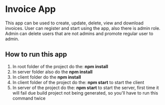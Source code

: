 # Invoice App

This app can be used to create, update, delete, view and download invoices. User can register and start using the app, also there is admin role. Admin can delete users that are not admins and promote regular user to admin.

## How to run this app
1. In root folder of the project do the: **npm install**
2. In server folder also do the **npm install**
3. In client folder do the **npm install**
4. In client folder of the project do the: **npm start** to start the client
5. In server of the project do the: **npm start** to start the server, first time it will fail due build project not being generated, so you'll have to run this command twice
